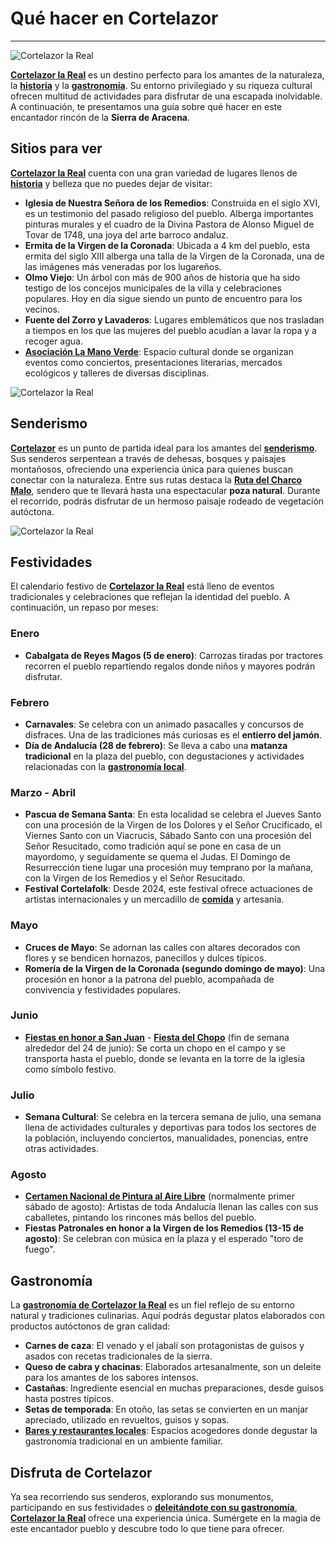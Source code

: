﻿# Qué hacer en Cortelazor
---

![Cortelazor la Real](/images/what-to-do/cortelazor.jpg)

[**Cortelazor la Real**](/es) es un destino perfecto para los amantes de la naturaleza, la [**historia**](/es/historia) y la [**gastronomía**](/es/donde-comer). Su entorno privilegiado y su riqueza cultural ofrecen multitud de actividades para disfrutar de una escapada inolvidable. A continuación, te presentamos una guía sobre qué hacer en este encantador rincón de la **Sierra de Aracena**.

## Sitios para ver

[**Cortelazor la Real**](/es) cuenta con una gran variedad de lugares llenos de [**historia**](/es/historia) y belleza que no puedes dejar de visitar:

- **Iglesia de Nuestra Señora de los Remedios**: Construida en el siglo XVI, es un testimonio del pasado religioso del pueblo. Alberga importantes pinturas murales y el cuadro de la Divina Pastora de Alonso Miguel de Tovar de 1748, una joya del arte barroco andaluz.
- **Ermita de la Virgen de la Coronada**: Ubicada a 4 km del pueblo, esta ermita del siglo XIII alberga una talla de la Virgen de la Coronada, una de las imágenes más veneradas por los lugareños.
- **Olmo Viejo**: Un árbol con más de 900 años de historia que ha sido testigo de los concejos municipales de la villa y celebraciones populares. Hoy en día sigue siendo un punto de encuentro para los vecinos.
- **Fuente del Zorro y Lavaderos**: Lugares emblemáticos que nos trasladan a tiempos en los que las mujeres del pueblo acudían a lavar la ropa y a recoger agua.
- [**Asociación La Mano Verde**](https://www.facebook.com/profile.php?id=100089104958892): Espacio cultural donde se organizan eventos como conciertos, presentaciones literarias, mercados ecológicos y talleres de diversas disciplinas.

![Cortelazor la Real](/images/what-to-do/iglesia-nuestra-senora-remedios.jpg)

## Senderismo

[**Cortelazor**](/es) es un punto de partida ideal para los amantes del [**senderismo**](/es/senderismo). Sus senderos serpentean a través de dehesas, bosques y paisajes montañosos, ofreciendo una experiencia única para quienes buscan conectar con la naturaleza. Entre sus rutas destaca la [**Ruta del Charco Malo**](/es/senderismo#charco-malo), sendero que te llevará hasta una espectacular **poza natural**. Durante el recorrido, podrás disfrutar de un hermoso paisaje rodeado de vegetación autóctona.

![Cortelazor la Real](/images/what-to-do/charco-malo.jpg)

## Festividades

El calendario festivo de [**Cortelazor la Real**](/es) está lleno de eventos tradicionales y celebraciones que reflejan la identidad del pueblo. A continuación, un repaso por meses:

### Enero
- **Cabalgata de Reyes Magos (5 de enero)**: Carrozas tiradas por tractores recorren el pueblo repartiendo regalos donde niños y mayores podrán disfrutar.

### Febrero
- **Carnavales**: Se celebra con un animado pasacalles y concursos de disfraces. Una de las tradiciones más curiosas es el **entierro del jamón**.
- **Día de Andalucía (28 de febrero)**: Se lleva a cabo una **matanza tradicional** en la plaza del pueblo, con degustaciones y actividades relacionadas con la [**gastronomía local**](/es/donde-comer).

### Marzo - Abril
- **Pascua de Semana Santa**: En esta localidad se celebra el Jueves Santo con una procesión de la Virgen de los Dolores y el Señor Crucificado, el Viernes Santo con un Viacrucis, Sábado Santo con una procesión del Señor Resucitado, como tradición aquí se pone en casa de un mayordomo, y seguidamente se quema el Judas. El Domingo de Resurrección tiene lugar una procesión muy temprano por la mañana, con la Virgen de los Remedios y el Señor Resucitado.
- **Festival Cortelafolk**: Desde 2024, este festival ofrece actuaciones de artistas internacionales y un mercadillo de [**comida**](/es/donde-comer) y artesanía.

### Mayo
- **Cruces de Mayo**: Se adornan las calles con altares decorados con flores y se bendicen hornazos, panecillos y dulces típicos.
- **Romería de la Virgen de la Coronada (segundo domingo de mayo)**: Una procesión en honor a la patrona del pueblo, acompañada de convivencia y festividades populares.

### Junio
- [**Fiestas en honor a San Juan**](/es/blog/fiesta-del-chopo) - [**Fiesta del Chopo**](/es/blog/fiesta-del-chopo) (fin de semana alrededor del 24 de junio): Se corta un chopo en el campo y se transporta hasta el pueblo, donde se levanta en la torre de la iglesia como símbolo festivo.

### Julio
- **Semana Cultural**: Se celebra en la tercera semana de julio, una semana llena de actividades culturales y deportivas para todos los sectores de la población, incluyendo conciertos, manualidades, ponencias, entre otras actividades.

### Agosto
- [**Certamen Nacional de Pintura al Aire Libre**](/es/certamen-nacional-pintura-aire-libre-cortelazor) (normalmente primer sábado de agosto): Artistas de toda Andalucía llenan las calles con sus caballetes, pintando los rincones más bellos del pueblo.
- **Fiestas Patronales en honor a la Virgen de los Remedios (13-15 de agosto)**: Se celebran con música en la plaza y el esperado "toro de fuego".

## Gastronomía

La [**gastronomía de Cortelazor la Real**](/es/donde-comer) es un fiel reflejo de su entorno natural y tradiciones culinarias. Aquí podrás degustar platos elaborados con productos autóctonos de gran calidad:

- **Carnes de caza**: El venado y el jabalí son protagonistas de guisos y asados con recetas tradicionales de la sierra.
- **Queso de cabra y chacinas**: Elaborados artesanalmente, son un deleite para los amantes de los sabores intensos.
- **Castañas**: Ingrediente esencial en muchas preparaciones, desde guisos hasta postres típicos.
- **Setas de temporada**: En otoño, las setas se convierten en un manjar apreciado, utilizado en revueltos, guisos y sopas.
- [**Bares y restaurantes locales**](/es/donde-comer): Espacios acogedores donde degustar la gastronomía tradicional en un ambiente familiar.

## Disfruta de Cortelazor

Ya sea recorriendo sus senderos, explorando sus monumentos, participando en sus festividades o [**deleitándote con su gastronomía**](/es/donde-comer), [**Cortelazor la Real**](/es) ofrece una experiencia única. Sumérgete en la magia de este encantador pueblo y descubre todo lo que tiene para ofrecer.